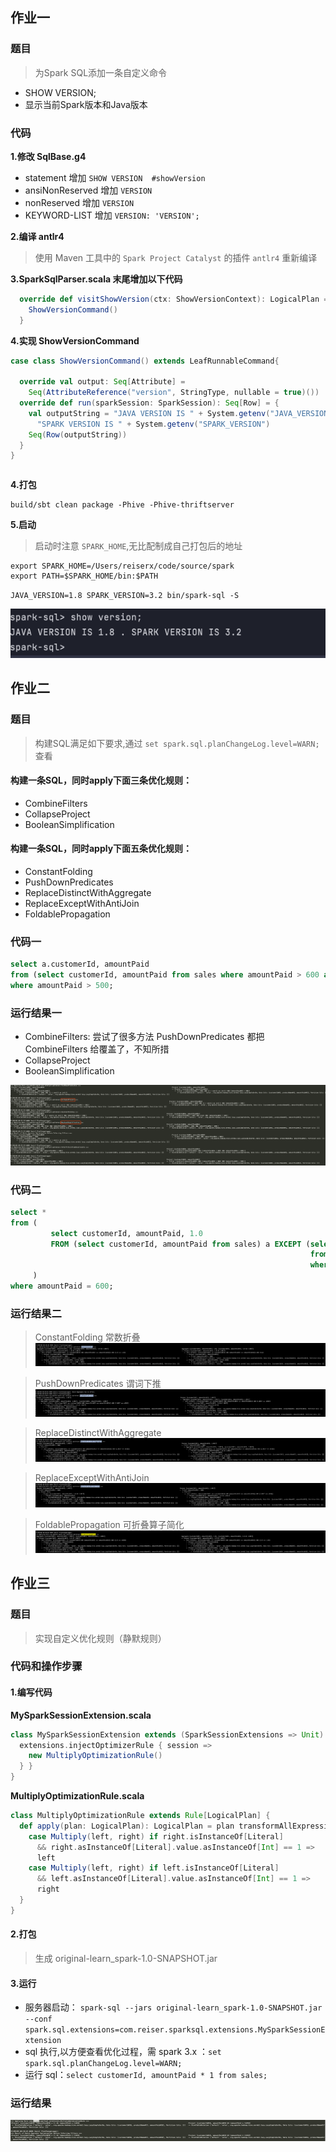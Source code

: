 ## 作业一
### 题目
> 为Spark SQL添加一条自定义命令
- SHOW VERSION;
- 显示当前Spark版本和Java版本

### 代码
**1.修改 SqlBase.g4**
- statement 增加 `SHOW VERSION  #showVersion`
- ansiNonReserved 增加 `VERSION`
- nonReserved 增加 `VERSION`
- KEYWORD-LIST 增加 `VERSION: 'VERSION';`

**2.编译 antlr4**
> 使用 Maven 工具中的 `Spark Project Catalyst` 的插件 `antlr4` 重新编译

**3.SparkSqlParser.scala 末尾增加以下代码**
```scala
  override def visitShowVersion(ctx: ShowVersionContext): LogicalPlan = withOrigin(ctx) {
    ShowVersionCommand()
  }
```

**4.实现 ShowVersionCommand**
```scala
case class ShowVersionCommand() extends LeafRunnableCommand{

  override val output: Seq[Attribute] =
    Seq(AttributeReference("version", StringType, nullable = true)())
  override def run(sparkSession: SparkSession): Seq[Row] = {
    val outputString = "JAVA VERSION IS " + System.getenv("JAVA_VERSION") + " . " +
      "SPARK VERSION IS " + System.getenv("SPARK_VERSION")
    Seq(Row(outputString))
  }
}
```

```java
```
**4.打包**
```shell
build/sbt clean package -Phive -Phive-thriftserver 
```
**5.启动**
> 启动时注意 `SPARK_HOME`,无比配制成自己打包后的地址
```shell
export SPARK_HOME=/Users/reiserx/code/source/spark
export PATH=$SPARK_HOME/bin:$PATH
```

`JAVA_VERSION=1.8 SPARK_VERSION=3.2 bin/spark-sql -S`

![运行结果](../resource/spark03.png)


## 作业二
### 题目 
> 构建SQL满足如下要求,通过 `set spark.sql.planChangeLog.level=WARN;` 查看 

#### 构建一条SQL，同时apply下面三条优化规则： 
- CombineFilters 
- CollapseProject 
- BooleanSimplification

#### 构建一条SQL，同时apply下面五条优化规则：
- ConstantFolding 
- PushDownPredicates 
- ReplaceDistinctWithAggregate 
- ReplaceExceptWithAntiJoin 
- FoldablePropagation

### 代码一
```sql
select a.customerId, amountPaid
from (select customerId, amountPaid from sales where amountPaid > 600 and 1='1') a
where amountPaid > 500;  
```

### 运行结果一
- CombineFilters: 尝试了很多方法 PushDownPredicates 都把 CombineFilters 给覆盖了，不知所措
- CollapseProject
- BooleanSimplification

![运行结果](../resource/spark05.png)

### 代码二
```sql
select *
from (
         select customerId, amountPaid, 1.0
         FROM (select customerId, amountPaid from sales) a EXCEPT (select customerId, amountPaid, 1.0 x
                                                                   from sales
                                                                   where customerId = 200 + 300)
     )
where amountPaid = 600;
```
### 运行结果二
> ConstantFolding 常数折叠
![运行结果](../resource/ConstantFolding.png)
 
> PushDownPredicates 谓词下推
![运行结果](../resource/PushDownPredicates.png)

> ReplaceDistinctWithAggregate
![运行结果](../resource/ReplaceDistinctWithAggregate.png)

> ReplaceExceptWithAntiJoin
![运行结果](../resource/ReplaceExceptWithAntiJoin.png)

> FoldablePropagation 可折叠算子简化
![运行结果](../resource/FoldablePropagation.png)

## 作业三
### 题目 
> 实现自定义优化规则（静默规则）

### 代码和操作步骤

#### 1.编写代码
**MySparkSessionExtension.scala**
```scala
class MySparkSessionExtension extends (SparkSessionExtensions => Unit) { override def apply(extensions: SparkSessionExtensions): Unit = {
  extensions.injectOptimizerRule { session =>
    new MultiplyOptimizationRule()
  } }
}
```

**MultiplyOptimizationRule.scala**
```scala
class MultiplyOptimizationRule extends Rule[LogicalPlan] {
  def apply(plan: LogicalPlan): LogicalPlan = plan transformAllExpressions {
    case Multiply(left, right) if right.isInstanceOf[Literal]
      && right.asInstanceOf[Literal].value.asInstanceOf[Int] == 1 =>
      left
    case Multiply(left, right) if left.isInstanceOf[Literal]
      && left.asInstanceOf[Literal].value.asInstanceOf[Int] == 1 =>
      right
  }
}
```

#### 2.打包
> 生成 original-learn_spark-1.0-SNAPSHOT.jar


#### 3.运行
- 服务器启动： `spark-sql --jars original-learn_spark-1.0-SNAPSHOT.jar --conf spark.sql.extensions=com.reiser.sparksql.extensions.MySparkSessionExtension`
- sql 执行,以方便查看优化过程，需 spark 3.x ：`set spark.sql.planChangeLog.level=WARN;`
- 运行 sql：`select customerId, amountPaid * 1 from sales;`

### 运行结果
![运行结果](../resource/spark04.png)